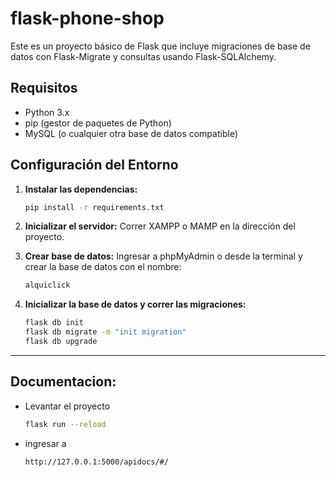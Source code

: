 # flask-phone-shop

Este es un proyecto básico de Flask que incluye migraciones de base de datos con Flask-Migrate y consultas usando Flask-SQLAlchemy.

## Requisitos

- Python 3.x
- pip (gestor de paquetes de Python)
- MySQL (o cualquier otra base de datos compatible)

## Configuración del Entorno

1. **Instalar las dependencias:**
   ```bash
   pip install -r requirements.txt

2. **Inicializar el servidor:**
  Correr XAMPP o MAMP en la dirección del proyecto.

3. **Crear base de datos:**
  Ingresar a phpMyAdmin o desde la terminal y crear la base de datos con el nombre:
   ```bash
   alquiclick

4. **Inicializar la base de datos y correr las migraciones:**
   ```bash
   flask db init
   flask db migrate -m "init migration"
   flask db upgrade


--------------------------------------------------------------------------------------------------------------------------------------------------------

## Documentacion:
- Levantar el proyecto 
  ```bash
  flask run --reload
- ingresar a
  ```bash
  http://127.0.0.1:5000/apidocs/#/
